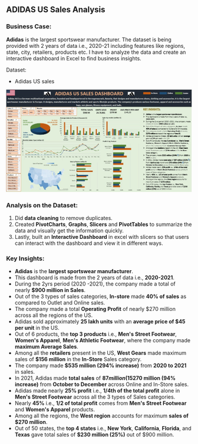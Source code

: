 ## ADIDAS US Sales Analysis

### **Business Case**:

**Adidas** is the largest sportswear manufacturer. The dataset is being provided with 2 years of data i.e., 2020-21 including features like regions, state, city, retailers, products etc. I have to analyze the data and create an interactive dashboard in Excel to find business insights.

Dataset:
- Adidas US sales

![Adidas US Sales](../Adidas%20US%20Sales/imgs/adidas%20sales.jpg)

### **Analysis on the Dataset**:

1. Did **data cleaning** to remove duplicates.
2. Created **PivotCharts**, **Graphs**, **Slicers** and **PivotTables** to summarize the data and visually get the information quickly.
3. Lastly, built an **Interactive Dashboard** in excel with slicers so that users can interact with the dashboard and view it in different ways.

### **Key Insights**:
- **Adidas** is the **largest sportswear manufacturer**.
- This dashboard is made from the 2 years of data i.e., **2020-2021**.
- During the 2yrs period (2020 -2021), the company made a total of nearly **$900 million in Sales**.
- Out of the 3 types of sales categories, **In-store** made **40% of sales** as compared to Outlet and Online sales.
- The company made a total **Operating Profit** of nearly $270 million across all the regions of the US.
- Adidas sold approximately **25 lakh units** with an **average price of $45 per unit** in the US.
- Out of 6 products, the **top 3 products** i.e., **Men's Street Footwear**, **Women's Apparel**, **Men's Athletic Footwear**, where the company made **maximum Average Sales**.
- Among all the **retailers** present in the US, **West Gears** made maximum sales of **$156 million** in the **In-Store** Sales category.
- The company made **$535 million (294% increase)** from **2020 to 2021** in sales.
- In 2021, Adidas made **total sales** of **$87 million (152% increase)** from **April to July** month and **$70 million (94% increase)** from **October to December** across Online and In-Store sales.
- Adidas made nearly **25% profit** i.e., **1/4th of the total profit** alone in **Men's Street Footwear** across all the 3 types of Sales categories.
- Nearly **45%** i.e., **1/2 of total profit** comes from **Men's Street Footwear** and **Women's Apparel** products.
- Among all the regions, the **West region** accounts for maximum **sales of $270 million**.
- Out of 50 states, the **top 4 states** i.e., **New York**, **California**, **Florida**, and **Texas** gave total sales of **$230 million (25%)** out of $900 million.

